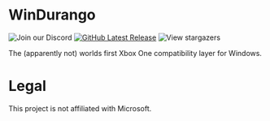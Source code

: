 # WinDurango
![Join our Discord](https://img.shields.io/discord/1280176159010848790?color=2c9510&label=WinDurango%20Discord&logo=Discord&logoColor=white)
[![GitHub Latest Release](https://img.shields.io/badge/Latest-Release-green)](https://github.com/WinDurango/WinDurango/releases)
![View stargazers](https://img.shields.io/github/stars/WinDurango/WinDurango)
   
The (apparently not) worlds first Xbox One compatibility layer for Windows.

# Legal

This project is not affiliated with Microsoft.
